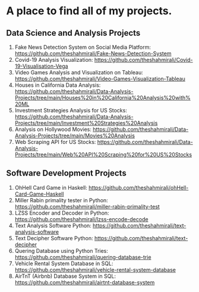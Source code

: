# A place to find all of my projects.

## Data Science and Analysis Projects

1. Fake News Detection System on Social Media Platform: https://github.com/theshahmirali/Fake-News-Detection-System
2. Covid-19 Analysis Visualization: https://github.com/theshahmirali/Covid-19-Visualisation-Vega
3. Video Games Analysis and Visualization on Tableau: https://github.com/theshahmirali/Video-Games-Visualization-Tableau
4. Houses in California Data Analysis: https://github.com/theshahmirali/Data-Analysis-Projects/tree/main/Houses%20in%20California%20Analysis%20with%20ML
5. Investment Strategies Analysis for US Stocks: https://github.com/theshahmirali/Data-Analysis-Projects/tree/main/Investment%20Strategies%20Analysis
6. Analysis on Hollywood Movies: https://github.com/theshahmirali/Data-Analysis-Projects/tree/main/Movies%20Analysis
7. Web Scraping API for US Stocks: https://github.com/theshahmirali/Data-Analysis-Projects/tree/main/Web%20API%20Scraping%20for%20US%20Stocks

## Software Development Projects

1. OhHell Card Game in Haskell: https://github.com/theshahmirali/ohHell-Card-Game-Haskell
2. Miller Rabin primality tester in Python: https://github.com/theshahmirali/miller-rabin-primality-test
3. LZSS Encoder and Decoder in Python: https://github.com/theshahmirali/lzss-encode-decode
4. Text Analysis Software Python: https://github.com/theshahmirali/text-analysis-software
5. Text Decipher Software Python: https://github.com/theshahmirali/text-decipher
6. Quering Database using Python Tries: https://github.com/theshahmirali/quering-database-trie
7. Vehicle Rental System Database in SQL: https://github.com/theshahmirali/vehicle-rental-system-database
8. AirTnT (Airbnb) Database System in SQL: https://github.com/theshahmirali/airtnt-database-system
